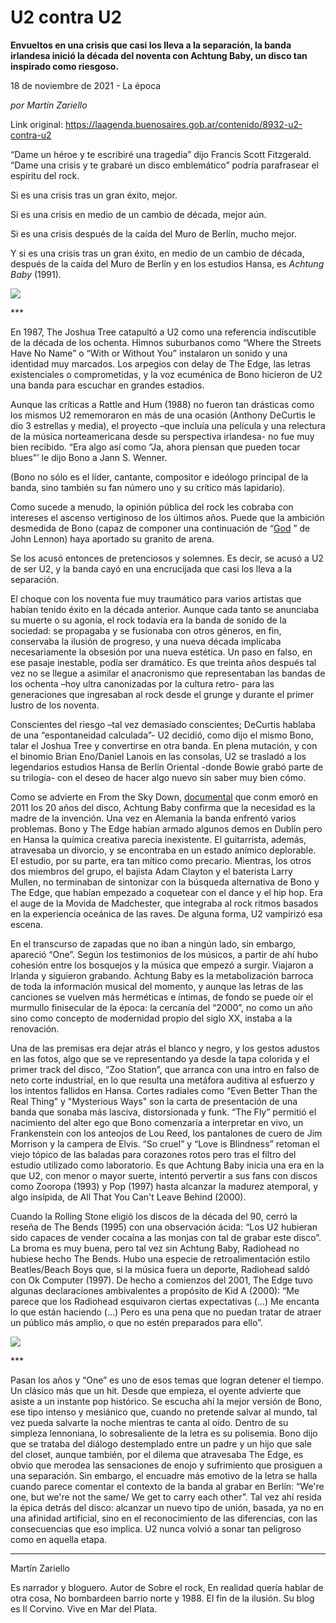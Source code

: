 # U2 contra U2

**Envueltos en una crisis que casi los lleva a la separación, la banda irlandesa inició la década del noventa con Achtung Baby, un disco tan inspirado como riesgoso.**

18 de noviembre de 2021 - La época

_por Martín Zariello_

Link original: https://laagenda.buenosaires.gob.ar/contenido/8932-u2-contra-u2



“Dame un héroe y te escribiré una tragedia” dijo Francis Scott Fitzgerald. “Dame una crisis y te grabaré un disco emblemático” podría parafrasear el espíritu del rock.




Si es una crisis tras un gran éxito, mejor.




Si es una crisis en medio de un cambio de década, mejor aún.




Si es una crisis después de la caída del Muro de Berlín, mucho mejor.




Y si es una crisis tras un gran éxito, en medio de un cambio de década, después de la caída del Muro de Berlín y en los estudios Hansa, es *Achtung Baby* (1991).




![](https://cdn.feater.me/files/images/114966/3112db75-040a-4b76-bd10-10abe8ae1817.jpg)




\*\*\*




En 1987, The Joshua Tree catapultó a U2 como una referencia indiscutible de la década de los ochenta. Himnos suburbanos como “Where the Streets Have No Name” o “With or Without You” instalaron un sonido y una identidad muy marcados. Los arpegios con delay de The Edge, las letras existenciales o comprometidas, y la voz ecuménica de Bono hicieron de U2 una banda para escuchar en grandes estadios.




Aunque las críticas a Rattle and Hum (1988) no fueron tan drásticas como los mismos U2 rememoraron en más de una ocasión (Anthony DeCurtis le dio 3 estrellas y media), el proyecto –que incluía una película y una relectura de la música norteamericana desde su perspectiva irlandesa- no fue muy bien recibido. “Era algo así como “Ja, ahora piensan que pueden tocar blues”’ le dijo Bono a Jann S. Wenner.




(Bono no sólo es el líder, cantante, compositor e ideólogo principal de la banda, sino también su fan número uno y su crítico más lapidario).




Como sucede a menudo, la opinión pública del rock les cobraba con intereses el ascenso vertiginoso de los últimos años. Puede que la ambición desmedida de Bono (capaz de componer una continuación de “[God](https://www.youtube.com/watch?v=3aE1zp3H2wI) ” de John Lennon) haya aportado su granito de arena.




Se los acusó entonces de pretenciosos y solemnes. Es decir, se acusó a U2 de ser U2, y la banda cayó en una encrucijada que casi los lleva a la separación.




El choque con los noventa fue muy traumático para varios artistas que habían tenido éxito en la década anterior. Aunque cada tanto se anunciaba su muerte o su agonía, el rock todavía era la banda de sonido de la sociedad: se propagaba y se fusionaba con otros géneros, en fin, conservaba la ilusión de progreso, y una nueva década implicaba necesariamente la obsesión por una nueva estética. Un paso en falso, en ese pasaje inestable, podía ser dramático. Es que treinta años después tal vez no se llegue a asimilar el anacronismo que representaban las bandas de los ochenta –hoy ultra canonizadas por la cultura retro- para las generaciones que ingresaban al rock desde el grunge y durante el primer lustro de los noventa.




Conscientes del riesgo –tal vez demasiado conscientes; DeCurtis hablaba de una “espontaneidad calculada”- U2 decidió, como dijo el mismo Bono, talar el Joshua Tree y convertirse en otra banda. En plena mutación, y con el binomio Brian Eno/Daniel Lanois en las consolas, U2 se trasladó a los legendarios estudios Hansa de Berlín Oriental -donde Bowie grabó parte de su trilogía- con el deseo de hacer algo nuevo sin saber muy bien cómo.




Como se advierte en From the Sky Down, [documental](https://www.youtube.com/watch?v=soSCN6cGMxE) que conm emoró en 2011 los 20 años del disco, Achtung Baby confirma que la necesidad es la madre de la invención. Una vez en Alemania la banda enfrentó varios problemas. Bono y The Edge habían armado algunos demos en Dublín pero en Hansa la química creativa parecía inexistente. El guitarrista, además, atravesaba un divorcio, y se encontraba en un estado anímico deplorable. El estudio, por su parte, era tan mítico como precario. Mientras, los otros dos miembros del grupo, el bajista Adam Clayton y el baterista Larry Mullen, no terminaban de sintonizar con la búsqueda alternativa de Bono y The Edge, que habían empezado a coquetear con el dance y el hip hop. Era el auge de la Movida de Madchester, que integraba al rock ritmos basados en la experiencia oceánica de las raves. De alguna forma, U2 vampirizó esa escena.




En el transcurso de zapadas que no iban a ningún lado, sin embargo, apareció “One”. Según los testimonios de los músicos, a partir de ahí hubo cohesión entre los bosquejos y la música que empezó a surgir. Viajaron a Irlanda y siguieron grabando. Achtung Baby es la metabolización barroca de toda la información musical del momento, y aunque las letras de las canciones se vuelven más herméticas e íntimas, de fondo se puede oír el murmullo finisecular de la época: la cercanía del “2000”, no como un año sino como concepto de modernidad propio del siglo XX, instaba a la renovación.




Una de las premisas era dejar atrás el blanco y negro, y los gestos adustos en las fotos, algo que se ve representando ya desde la tapa colorida y el primer track del disco, “Zoo Station”, que arranca con una intro en falso de neto corte industrial, en lo que resulta una metáfora auditiva al esfuerzo y los intentos fallidos en Hansa. Cortes radiales como “Even Better Than the Real Thing” y "Mysterious Ways" son la carta de presentación de una banda que sonaba más lasciva, distorsionada y funk. “The Fly” permitió el nacimiento del alter ego que Bono comenzaría a interpretar en vivo, un Frankenstein con los anteojos de Lou Reed, los pantalones de cuero de Jim Morrison y la campera de Elvis. “So cruel” y “Love is Blindness” retoman el viejo tópico de las baladas para corazones rotos pero tras el filtro del estudio utilizado como laboratorio. Es que Achtung Baby inicia una era en la que U2, con menor o mayor suerte, intentó pervertir a sus fans con discos como Zooropa (1993) y Pop (1997) hasta alcanzar la madurez atemporal, y algo insípida, de All That You Can't Leave Behind (2000).




Cuando la Rolling Stone eligió los discos de la década del 90, cerró la reseña de The Bends (1995) con una observación ácida: “Los U2 hubieran sido capaces de vender cocaína a las monjas con tal de grabar este disco”. La broma es muy buena, pero tal vez sin Achtung Baby, Radiohead no hubiese hecho The Bends. Hubo una especie de retroalimentación estilo Beatles/Beach Boys que, si la música fuera un deporte, Radiohead saldó con Ok Computer (1997). De hecho a comienzos del 2001, The Edge tuvo algunas declaraciones ambivalentes a propósito de Kid A (2000): “Me parece que los Radiohead esquivaron ciertas expectativas (…) Me encanta lo que están haciendo (…) Pero es una pena que no puedan tratar de atraer un público más amplio, o que no estén preparados para ello”.




![](https://cdn.feater.me/files/images/115017/79a9709b-a651-492d-a092-fc1da7bb26eb.png)




\*\*\*




Pasan los años y “One” es uno de esos temas que logran detener el tiempo. Un clásico más que un hit. Desde que empieza, el oyente advierte que asiste a un instante pop histórico. Se escucha ahí la mejor versión de Bono, ese tipo intenso y mesiánico que, cuando no pretende salvar al mundo, tal vez pueda salvarte la noche mientras te canta al oído. Dentro de su simpleza lennoniana, lo sobresaliente de la letra es su polisemia. Bono dijo que se trataba del diálogo destemplado entre un padre y un hijo que sale del closet, aunque también, por el dilema que atravesaba The Edge, es obvio que merodea las sensaciones de enojo y sufrimiento que prosiguen a una separación. Sin embargo, el encuadre más emotivo de la letra se halla cuando parece comentar el contexto de la banda al grabar en Berlín: “We're one, but we're not the same/ We get to carry each other”. Tal vez ahí resida la épica detrás del disco: alcanzar un nuevo tipo de unión, basada, ya no en una afinidad artificial, sino en el reconocimiento de las diferencias, con las consecuencias que eso implica. U2 nunca volvió a sonar tan peligroso como en aquella etapa.




---




Martín Zariello




Es narrador y bloguero. Autor de Sobre el rock, En realidad quería hablar de otra cosa, No bombardeen barrio norte y 1988. El fin de la ilusión. Su blog es Il Corvino. Vive en Mar del Plata.



